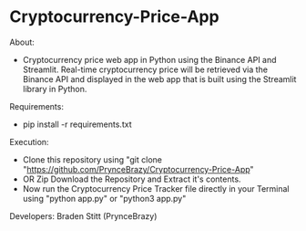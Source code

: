 # Cryptocurrency-Price-App
About:
- Cryptocurrency price web app in Python using the Binance API and Streamlit. Real-time cryptocurrency price will be retrieved via the Binance API and displayed in the web app that is built using the Streamlit library in Python.

Requirements:
- pip install -r requirements.txt

Execution:

- Clone this repository using "git clone "https://github.com/PrynceBrazy/Cryptocurrency-Price-App"
- OR Zip Download the Repository and Extract it's contents.
- Now run the Cryptocurrency Price Tracker file directly in your Terminal using "python app.py" or "python3 app.py"

Developers: Braden Stitt (PrynceBrazy)

